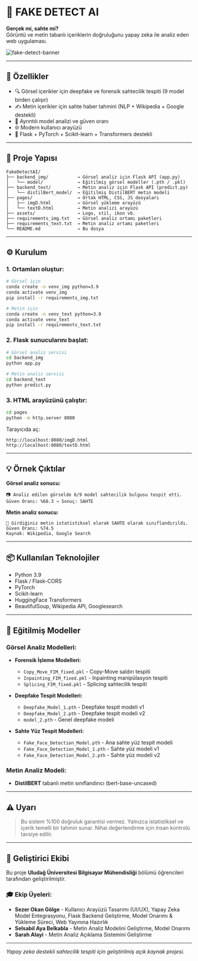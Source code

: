 # 🧠 FAKE DETECT AI

**Gerçek mi, sahte mi?**  
Görüntü ve metin tabanlı içeriklerin doğruluğunu yapay zeka ile analiz eden web uygulaması.

![fake-detect-banner](https://via.placeholder.com/800x250?text=Fake+Detect+AI)

---

## 🚀 Özellikler

- 🔍 Görsel içerikler için deepfake ve forensik sahtecilik tespiti (9 model birden çalışır)
- ✍️ Metin içerikler için sahte haber tahmini (NLP + Wikipedia + Google destekli)
- 🧪 Ayrıntılı model analizi ve güven oranı
- 🌐 Modern kullanıcı arayüzü
- 🧰 Flask + PyTorch + Scikit-learn + Transformers destekli

---

## 📁 Proje Yapısı

```
FakeDetectAI/
├── backend_img/           → Görsel analiz için Flask API (app.py)
│   └── model/             → Eğitilmiş görsel modeller (.pth / .pkl)
├── backend_text/          → Metin analiz için Flask API (predict.py)
│   └── distilBert_model/  → Eğitilmiş DistilBERT metin modeli
├── pages/                 → Ortak HTML, CSS, JS dosyaları
│   ├── imgD.html          → Görsel yükleme arayüzü
│   └── textD.html         → Metin analizi arayüzü
├── assets/                → Logo, stil, ikon vb.
├── requirements_img.txt   → Görsel analiz ortamı paketleri
├── requirements_text.txt  → Metin analiz ortamı paketleri
└── README.md              → Bu dosya
```

---

## ⚙️ Kurulum

### ️1. Ortamları oluştur:

```bash
# Görsel için
conda create -n venv_img python=3.9
conda activate venv_img
pip install -r requirements_img.txt

# Metin için
conda create -n venv_text python=3.9
conda activate venv_text
pip install -r requirements_text.txt
```

### ️2. Flask sunucularını başlat:

```bash
# Görsel analiz servisi
cd backend_img
python app.py

# Metin analiz servisi
cd backend_text
python predict.py
```

### ️3. HTML arayüzünü çalıştır:

```bash
cd pages
python -m http.server 8080
```

Tarayıcıda aç:
```
http://localhost:8080/imgD.html
http://localhost:8080/textD.html
```

---

## 💡 Örnek Çıktılar

**Görsel analiz sonucu:**
```
📷 Analiz edilen görselde 6/9 model sahtecilik bulgusu tespit etti.
Güven Oranı: %68.3 → Sonuç: SAHTE
```

**Metin analiz sonucu:**
```
🧠 Girdiğiniz metin istatistiksel olarak SAHTE olarak sınıflandırıldı.
Güven Oranı: %74.5
Kaynak: Wikipedia, Google Search
```

---

## 📦 Kullanılan Teknolojiler

- Python 3.9
- Flask / Flask-CORS
- PyTorch
- Scikit-learn
- HuggingFace Transformers
- BeautifulSoup, Wikipedia API, Googlesearch

---

## 🧠 Eğitilmiş Modeller

### Görsel Analiz Modelleri:
- **Forensik İşleme Modelleri:**
  - `Copy_Move_FIM_fixed.pkl` - Copy-Move saldırı tespiti
  - `Inpainting_FIM_fixed.pkl` - Inpainting manipülasyon tespiti
  - `Splicing_FIM_fixed.pkl` - Splicing sahtecilik tespiti

- **Deepfake Tespit Modelleri:**
  - `Deepfake_Model_1.pth` - Deepfake tespit modeli v1
  - `Deepfake_Model_2.pth` - Deepfake tespit modeli v2
  - `model_2.pth` - Genel deepfake modeli

- **Sahte Yüz Tespit Modelleri:**
  - `Fake_Face_Detection_Model.pth` - Ana sahte yüz tespit modeli
  - `Fake_Face_Detection_Model_1.pth` - Sahte yüz modeli v1
  - `Fake_Face_Detection_Model_2.pth` - Sahte yüz modeli v2

### Metin Analiz Modeli:
- **DistilBERT** tabanlı metin sınıflandırıcı (bert-base-uncased)

---

## ⚠️ Uyarı

> Bu sistem %100 doğruluk garantisi vermez. Yalnızca istatistiksel ve içerik temelli bir tahmin sunar. Nihai değerlendirme için insan kontrolü tavsiye edilir.

---

## 👥 Geliştirici Ekibi

Bu proje **Uludağ Üniversitesi Bilgisayar Mühendisliği** bölümü öğrencileri tarafından geliştirilmiştir.

### 🎓 Ekip Üyeleri:
- **Sezer Okan Gölge** - Kullanıcı Arayüzü Tasarımı (UI/UX), Yapay Zeka Model Entegrasyonu, Flask Backend Geliştirme, Model Onarımı & Yükleme Süreci, Web Yayınına Hazırlık
- **Selsabil Aya Belkabla** - Metin Analiz Modelini Geliştirme, Model Onarımı
- **Sarah Alayi** - Metin Analiz Açıklama Sistemini Geliştirme

---

*Yapay zeka destekli sahtecilik tespiti için geliştirilmiş açık kaynak projesi.*